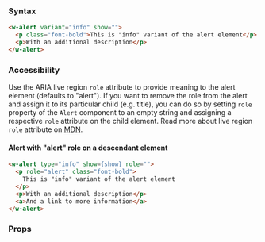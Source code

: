 ### Syntax

```html
<w-alert variant="info" show="">
  <p class="font-bold">This is "info" variant of the alert element</p>
  <p>With an additional description</p>
</w-alert>
```

### Accessibility

Use the ARIA live region `role` attribute to provide meaning to the alert
element (defaults to "alert"). If you want to remove the role from the alert and
assign it to its particular child (e.g. title), you can do so by setting `role`
property of the `Alert` component to an empty string and assigning a respective
`role` attribute on the child element. Read more about live region `role`
attribute on
[MDN](https://developer.mozilla.org/en-US/docs/Web/Accessibility/ARIA/ARIA_Live_Regions#roles_with_implicit_live_region_attributes).

#### Alert with "alert" role on a descendant element

```html
<w-alert type="info" show={show} role="">
  <p role="alert" class="font-bold">
    This is "info" variant of the alert element
  </p>
  <p>With an additional description</p>
  <a>And a link to more information</a>
</w-alert>
```

### Props

<api-table type=elements component="Alert" />

